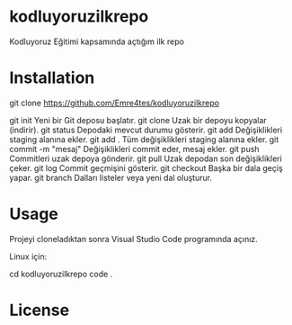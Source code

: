 # kodluyoruzilkrepo
Kodluyoruz Eğitimi kapsamında açtığım ilk repo

# Installation 

git clone https://github.com/Emre4tes/kodluyoruzilkrepo

git init	Yeni bir Git deposu başlatır.
git clone <repo-url>	Uzak bir depoyu kopyalar (indirir).
git status	Depodaki mevcut durumu gösterir.
git add <dosya>	Değişiklikleri staging alanına ekler.
git add .	Tüm değişiklikleri staging alanına ekler.
git commit -m "mesaj"	Değişiklikleri commit eder, mesaj ekler.
git push	Commitleri uzak depoya gönderir.
git pull	Uzak depodan son değişiklikleri çeker.
git log	Commit geçmişini gösterir.
git checkout <branch>	Başka bir dala geçiş yapar.
git branch	Dalları listeler veya yeni dal oluşturur.

# Usage
Projeyi cloneladıktan sonra Visual Studio Code programında açınız.

Linux için:

cd kodluyoruzilkrepo
code .

# License
